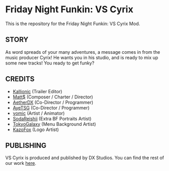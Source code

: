 
# Friday Night Funkin: VS Cyrix

This is the repository for the Friday Night Funkin: VS Cyrix Mod.

## STORY

As word spreads of your many adventures, a message comes in from the music producer Cyrix! He wants you in his studio, and is ready to mix up some new tracks! You ready to get funky?

## CREDITS

- [Kallionic](https://twitter.com/RisingRyota) (Trailer Editor)
- [Matt$](https://twitter.com/matt_currency) (Composer / Charter / Director)
- [AetherDX](https://twitter.com/AetherDX) (Co-Director / Programmer)
- [AyeTSG](https://twitter.com/AyeTSG) (Co-Director / Programmer)
- [vomic](https://twitter.com/theawesomefart) (Artist / Animator)
- [SodaReishii](https://twitter.com/SodaReishii) (Extra BF Portraits Artist)
- [TokyoGalaxy](https://twitter.com/TokyoGalaxyOG) (Menu Background Artist)
- [KazoFox](https://twitter.com/KazoFox) (Logo Artist)

## PUBLISHING
VS Cyrix is produced and published by DX Studios.
You can find the rest of our work [here](https://ayetsg.github.io/projects/dx/our_work).

